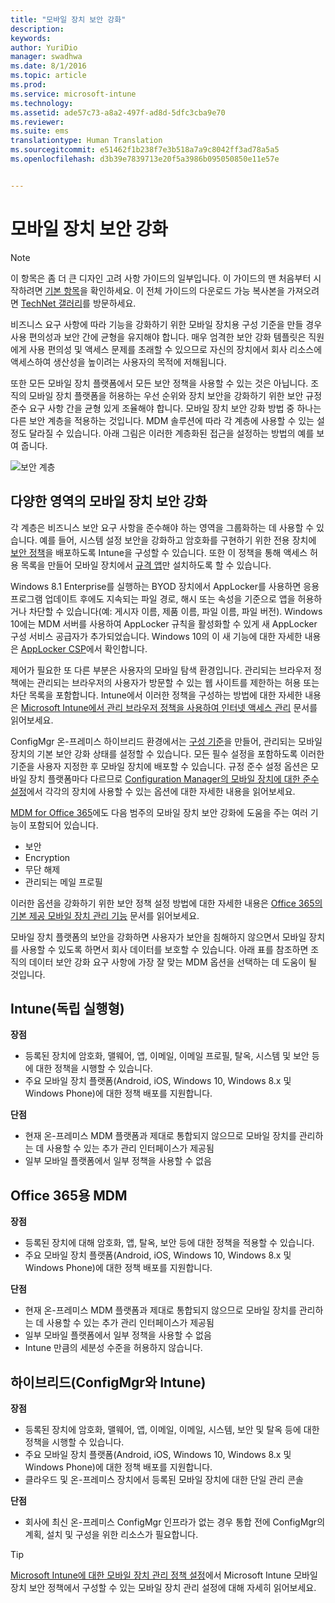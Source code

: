 ```yaml
---
title: "모바일 장치 보안 강화"
description: 
keywords: 
author: YuriDio
manager: swadhwa
ms.date: 8/1/2016
ms.topic: article
ms.prod: 
ms.service: microsoft-intune
ms.technology: 
ms.assetid: ade57c73-a8a2-497f-ad8d-5dfc3cba9e70
ms.reviewer: 
ms.suite: ems
translationtype: Human Translation
ms.sourcegitcommit: e51462f1b238f7e3b518a7a9c8042ff3ad78a5a5
ms.openlocfilehash: d3b39e7839713e20f5a3986b095050850e11e57e


---
```


# 모바일 장치 보안 강화

>[!NOTE]
>이 항목은 좀 더 큰 디자인 고려 사항 가이드의 일부입니다. 이 가이드의 맨 처음부터 시작하려면 [기본 항목](mdm-design-considerations-guide.md)을 확인하세요. 이 전체 가이드의 다운로드 가능 복사본을 가져오려면 [TechNet 갤러리](https://gallery.technet.microsoft.com/Mobile-Device-Management-7d401582)를 방문하세요.

비즈니스 요구 사항에 따라 기능을 강화하기 위한 모바일 장치용 구성 기준을 만들 경우 사용 편의성과 보안 간에 균형을 유지해야 합니다. 매우 엄격한 보안 강화 템플릿은 직원에게 사용 편의성 및 액세스 문제를 초래할 수 있으므로 자신의 장치에서 회사 리소스에 액세스하여 생산성을 높이려는 사용자의 목적에 저해됩니다. 

또한 모든 모바일 장치 플랫폼에서 모든 보안 정책을 사용할 수 있는 것은 아닙니다. 조직의 모바일 장치 플랫폼을 허용하는 우선 순위와 장치 보안을 강화하기 위한 보안 규정 준수 요구 사항 간을 균형 있게 조율해야 합니다.
모바일 장치 보안 강화 방법 중 하나는 다른 보안 계층을 적용하는 것입니다. MDM 솔루션에 따라 각 계층에 사용할 수 있는 설정도 달라질 수 있습니다. 아래 그림은 이러한 계층화된 접근을 설정하는 방법의 예를 보여 줍니다.

![보안 계층](./media/MDM_Figure_12.png)

## 다양한 영역의 모바일 장치 보안 강화

각 계층은 비즈니스 보안 요구 사항을 준수해야 하는 영역을 그룹화하는 데 사용할 수 있습니다. 예를 들어, 시스템 설정 보안을 강화하고 암호화를 구현하기 위한 전용 장치에 [보안 정책](/intune/deploy-use/manage-settings-and-features-on-your-devices-with-microsoft-intune-policies)을 배포하도록 Intune을 구성할 수 있습니다. 또한 이 정책을 통해 액세스 허용 목록을 만들어 모바일 장치에서 [규격 앱](https://technet.microsoft.com/library/dn818906.aspx)만 설치하도록 할 수 있습니다.

Windows 8.1 Enterprise를 실행하는 BYOD 장치에서 AppLocker를 사용하면 응용 프로그램 업데이트 후에도 지속되는 파일 경로, 해시 또는 속성을 기준으로 앱을 허용하거나 차단할 수 있습니다(예: 게시자 이름, 제품 이름, 파일 이름, 파일 버전). Windows 10에는 MDM 서버를 사용하여 AppLocker 규칙을 활성화할 수 있게 새 AppLocker 구성 서비스 공급자가 추가되었습니다. Windows 10의 이 새 기능에 대한 자세한 내용은 [AppLocker CSP](https://msdn.microsoft.com/library/windows/hardware/dn920019(v=vs.85).aspx)에서 확인합니다.

제어가 필요한 또 다른 부분은 사용자의 모바일 탐색 환경입니다. 관리되는 브라우저 정책에는 관리되는 브라우저의 사용자가 방문할 수 있는 웹 사이트를 제한하는 허용 또는 차단 목록을 포함합니다. Intune에서 이러한 정책을 구성하는 방법에 대한 자세한 내용은 [Microsoft Intune에서 관리 브라우저 정책을 사용하여 인터넷 액세스 관리](/intune/deploy-use/manage-internet-access-using-managed-browser-policies) 문서를 읽어보세요.

ConfigMgr 온-프레미스 하이브리드 환경에서는 [구성 기준](https://technet.microsoft.com/library/gg712268.aspx?WT.mc_id=Blog_EntMob_Showcase_PCIT)을 만들어, 관리되는 모바일 장치의 기본 보안 강화 상태를 설정할 수 있습니다. 모든 필수 설정을 포함하도록 이러한 기준을 사용자 지정한 후 모바일 장치에 배포할 수 있습니다. 규정 준수 설정 옵션은 모바일 장치 플랫폼마다 다르므로 [Configuration Manager의 모바일 장치에 대한 준수 설정](https://technet.microsoft.com/library/dn376523.aspx)에서 각각의 장치에 사용할 수 있는 옵션에 대한 자세한 내용을 읽어보세요.

[MDM for Office 365](https://technet.microsoft.com/library/ms.o365.cc.devicepolicy.aspx)에도 다음 범주의 모바일 장치 보안 강화에 도움을 주는 여러 기능이 포함되어 있습니다.

- 보안
- Encryption
- 무단 해제
- 관리되는 메일 프로필

이러한 옵션을 강화하기 위한 보안 정책 설정 방법에 대한 자세한 내용은 [Office 365의 기본 제공 모바일 장치 관리 기능](https://technet.microsoft.com/library/ms.o365.cc.devicepolicysupporteddevice.aspx) 문서를 읽어보세요.

모바일 장치 플랫폼의 보안을 강화하면 사용자가 보안을 침해하지 않으면서 모바일 장치를 사용할 수 있도록 하면서 회사 데이터를 보호할 수 있습니다. 아래 표를 참조하면 조직의 데이터 보안 강화 요구 사항에 가장 잘 맞는 MDM 옵션을 선택하는 데 도움이 될 것입니다.

## Intune(독립 실행형)

**장점**

- 등록된 장치에 암호화, 맬웨어, 앱, 이메일, 이메일 프로필, 탈옥, 시스템 및 보안 등에 대한 정책을 시행할 수 있습니다.
- 주요 모바일 장치 플랫폼(Android, iOS, Windows 10, Windows 8.x 및Windows Phone)에 대한 정책 배포를 지원합니다.

**단점**

- 현재 온-프레미스 MDM 플랫폼과 제대로 통합되지 않으므로 모바일 장치를 관리하는 데 사용할 수 있는 추가 관리 인터페이스가 제공됨
- 일부 모바일 플랫폼에서 일부 정책을 사용할 수 없음

## Office 365용 MDM

**장점**

- 등록된 장치에 대해 암호화, 앱, 탈옥, 보안 등에 대한 정책을 적용할 수 있습니다.
- 주요 모바일 장치 플랫폼(Android, iOS, Windows 10, Windows 8.x 및Windows Phone)에 대한 정책 배포를 지원합니다.

**단점**

- 현재 온-프레미스 MDM 플랫폼과 제대로 통합되지 않으므로 모바일 장치를 관리하는 데 사용할 수 있는 추가 관리 인터페이스가 제공됨
- 일부 모바일 플랫폼에서 일부 정책을 사용할 수 없음
- Intune 만큼의 세분성 수준을 허용하지 않습니다.

## 하이브리드(ConfigMgr와 Intune)

**장점**

- 등록된 장치에 암호화, 맬웨어, 앱, 이메일, 이메일, 시스템, 보안 및 탈옥 등에 대한 정책을 시행할 수 있습니다.
- 주요 모바일 장치 플랫폼(Android, iOS, Windows 10, Windows 8.x 및Windows Phone)에 대한 정책 배포를 지원합니다.
- 클라우드 및 온-프레미스 장치에서 등록된 모바일 장치에 대한 단일 관리 콘솔

**단점**

- 회사에 최신 온-프레미스 ConfigMgr 인프라가 없는 경우 통합 전에 ConfigMgr의 계획, 설치 및 구성을 위한 리소스가 필요합니다.

>[!TIP] 
> [Microsoft Intune에 대한 모바일 장치 관리 정책 설정](https://technet.microsoft.com/library/dn913730.aspx)에서 Microsoft Intune 모바일 장치 보안 정책에서 구성할 수 있는 모바일 장치 관리 설정에 대해 자세히 읽어보세요. 



<!--HONumber=Aug16_HO1-->


